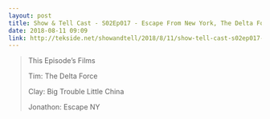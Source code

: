 ```yaml
---
layout: post
title: Show & Tell Cast - S02Ep017 - Escape From New York, The Delta Force & Big Trouble in Little China
date: 2018-08-11 09:09
link: http://tekside.net/showandtell/2018/8/11/show-tell-cast-s02ep017-escape-from-new-york-the-delta-force-big-trouble-in-little-china
---
```


> This Episode’s Films
>
> Tim: The Delta Force
> 
> Clay: Big Trouble Little China
> 
> Jonathon: Escape NY

​
